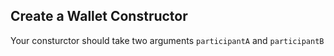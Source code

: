 ## Create a Wallet Constructor

Your consturctor should take two arguments `participantA` and `participantB`